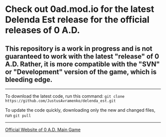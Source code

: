 # Check out 0ad.mod.io for the latest Delenda Est release for the official releases of 0 A.D.

## This repository is a work in progress and is not guaranteed to work with the latest "release" of 0 A.D. Rather, it is more compatible with the "SVN" or "Development" version of the game, which is bleeding edge.

---


To download the latest code, run this command: ```git clone https://github.com/JustusAvramenko/delenda_est.git```

To update the code quickly, downloading only the new and changed files, run ```git pull```

----

[Official Website of 0 A.D. Main Game](https://play0ad.com/ "Official Website of 0 A.D. Main Game")

